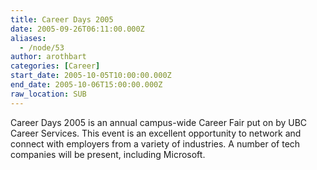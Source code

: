 ```yaml
---
title: Career Days 2005
date: 2005-09-26T06:11:00.000Z
aliases:
  - /node/53
author: arothbart
categories: [Career]
start_date: 2005-10-05T10:00:00.000Z
end_date: 2005-10-06T15:00:00.000Z
raw_location: SUB
---
```


Career Days 2005 is an annual campus-wide Career Fair put on by UBC Career Services. This event is an excellent opportunity to network and connect with employers from a variety of industries. A number of tech companies will be present, including Microsoft.
